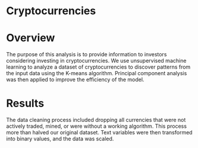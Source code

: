 # Cryptocurrencies

# Overview
The purpose of this analysis is to provide information to investors considering investing in cryptocurrencies. We use unsupervised machine learning to analyze a dataset of cryptocurrencies to discover patterns from the input data using the K-means algorithm. Principal component analysis was then applied to improve the efficiency of the model. 

# Results
The data cleaning process included dropping all currencies that were not actively traded, mined, or were without a working algorithm. This process more than halved our original dataset. Text variables were then transformed into binary values, and the data was scaled. 
